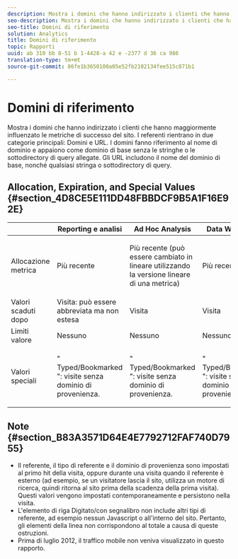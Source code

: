 ```yaml
---
description: Mostra i domini che hanno indirizzato i clienti che hanno maggiormente influenzato le metriche di successo del sito. I referenti rientrano in due domini di categorie principali e URL. I domini fanno riferimento al nome di dominio e appaiono come dominio di base senza le stringhe o le sottodirectory di query allegate. Gli URL includono il nome del dominio di base, nonché qualsiasi stringa o sottodirectory di query.
seo-description: Mostra i domini che hanno indirizzato i clienti che hanno maggiormente influenzato le metriche di successo del sito. I referenti rientrano in due domini di categorie principali e URL. I domini fanno riferimento al nome di dominio e appaiono come dominio di base senza le stringhe o le sottodirectory di query allegate. Gli URL includono il nome del dominio di base, nonché qualsiasi stringa o sottodirectory di query.
seo-title: Domini di riferimento
solution: Analytics
title: Domini di riferimento
topic: Rapporti
uuid: ab 310 bb 8-51 b 1-4428-a 42 e -2377 d 36 ca 986
translation-type: tm+mt
source-git-commit: 86fe1b3650100a05e52fb2102134fee515c871b1

---
```



# Domini di riferimento

Mostra i domini che hanno indirizzato i clienti che hanno maggiormente influenzato le metriche di successo del sito. I referenti rientrano in due categorie principali: Domini e URL. I domini fanno riferimento al nome di dominio e appaiono come dominio di base senza le stringhe o le sottodirectory di query allegate. Gli URL includono il nome del dominio di base, nonché qualsiasi stringa o sottodirectory di query.

## Allocation, Expiration, and Special Values {#section_4D8CE5E111DD48FBBDCF9B5A1F16E92E}

<table id="table_EC7423532C7E44DE97B7FC0321585A2B"> 
 <thead> 
  <tr> 
   <th colname="col1" class="entry"> </th> 
   <th colname="col2" class="entry"> Reporting e analisi </th> 
   <th colname="col3" class="entry"> Ad Hoc Analysis </th> 
   <th colname="col4" class="entry"> Data Warehouse </th> 
  </tr>
 </thead>
 <tbody> 
  <tr> 
   <td colname="col1"> Allocazione metrica </td> 
   <td colname="col2"> <p>Più recente </p> </td> 
   <td colname="col3"> <p>Più recente (può essere cambiato in lineare utilizzando la versione lineare di una metrica) </p> </td> 
   <td colname="col4"> <p>Più recente </p> </td> 
  </tr> 
  <tr> 
   <td colname="col1"> Valori scaduti dopo </td> 
   <td colname="col2"> Visita: può essere abbreviata ma non estesa </td> 
   <td colname="col3"> Visita </td> 
   <td colname="col4"> Visita </td> 
  </tr> 
  <tr> 
   <td colname="col1"> Limiti valore </td> 
   <td colname="col2"> Nessuno </td> 
   <td colname="col3"> Nessuno </td> 
   <td colname="col4"> Nessuno </td> 
  </tr> 
  <tr> 
   <td colname="col1"> Valori speciali </td> 
   <td colname="col2"> <p>" Typed/Bookmarked ": visite senza dominio di provenienza. </p> </td> 
   <td colname="col3"> <p>" Typed/Bookmarked ": visite senza dominio di provenienza. </p> </td> 
   <td colname="col4"> <p>" Typed/Bookmarked ": visite senza dominio di provenienza. </p> </td> 
  </tr> 
 </tbody> 
</table>

## Note {#section_B83A3571D64E4E7792712FAF740D7955}

* Il referente, il tipo di referente e il dominio di provenienza sono impostati al primo hit della visita, oppure durante una visita quando il referente è esterno (ad esempio, se un visitatore lascia il sito, utilizza un motore di ricerca, quindi ritorna al sito prima della scadenza della prima visita). Questi valori vengono impostati contemporaneamente e persistono nella visita.
* L'elemento di riga Digitato/con segnalibro non include altri tipi di referente, ad esempio nessun Javascript o all'interno del sito. Pertanto, gli elementi della linea non corrispondono al totale a causa di queste ostruzioni.
* Prima di luglio 2012, il traffico mobile non veniva visualizzato in questo rapporto.

